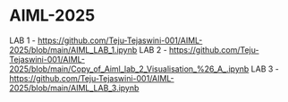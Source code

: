 # AIML-2025
LAB 1 - https://github.com/Teju-Tejaswini-001/AIML-2025/blob/main/AIML_LAB_1.ipynb
LAB 2 - https://github.com/Teju-Tejaswini-001/AIML-2025/blob/main/Copy_of_Aiml_lab_2_Visualisation_%26_A_.ipynb
LAB 3 - https://github.com/Teju-Tejaswini-001/AIML-2025/blob/main/AIML_LAB_3.ipynb
